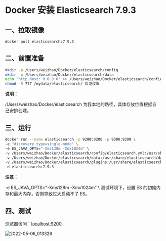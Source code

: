 # Docker 安装 Elasticsearch 7.9.3

## 一、拉取镜像

```bash
docker pull elasticsearch:7.9.3
```

## 二、前置准备

```bash
mkdir -p /Users/weizhao/Docker/elasticsearch/config
mkdir -p /Users/weizhao/Docker/elasticsearch/data
echo "http.host: 0.0.0.0" >> /Users/weizhao/Docker/elasticsearch/config/elasticsearch.yml
chmod -R 777 /mydata/elasticsearch/ 保证权限
```

**说明：**

/Users/weizhao/Docker/elasticsearch 为我本地的路径，具体存放位置根据自己安排创建。

## 三、运行

```bash
docker run --name elasticsearch -p 9200:9200 -p 9300:9300 \
-e "discovery.type=single-node" \
-e ES_JAVA_OPTS="-Xms128m -Xmx1024m" \
-v /Users/weizhao/Docker/elasticsearch/config/elasticsearch.yml:/usr/share/elasticsearch/config/elasticsearch.yml \
-v /Users/weizhao/Docker/elasticsearch/data:/usr/share/elasticsearch/data \
-v /Users/weizhao/Docker/elasticsearch/plugins:/usr/share/elasticsearch/plugins \
-d elasticsearch:7.9.3
```

**注意：**

-e ES_JAVA_OPTS="-Xms128m -Xmx1024m" \ 测试环境下，设置 ES 的初始内存和最大内存，否则导致过大启动不了 ES。

## 四、测试

浏览器访问：[localhost:9200](http://localhost:9200/)

![2022-05-06_013326](https://img.qinweizhao.comimg/2022/05/2022-05-06_013326.png)
